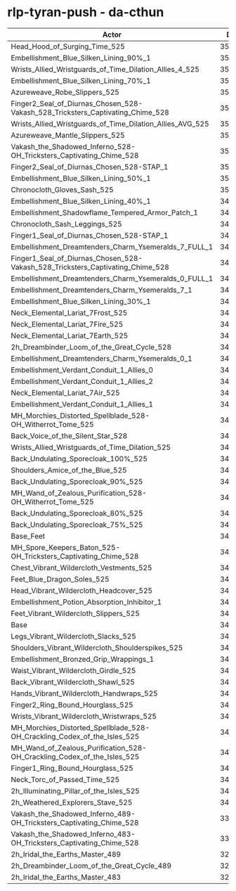 # rlp-tyran-push - da-cthun
| Actor | DPS | Increase |
|---|:---:|:---:|
|Head_Hood_of_Surging_Time_525|357649|3.56%|
|Embellishment_Blue_Silken_Lining_90%_1|355240|2.86%|
|Wrists_Allied_Wristguards_of_Time_Dilation_Allies_4_525|353195|2.27%|
|Embellishment_Blue_Silken_Lining_70%_1|352987|2.21%|
|Azureweave_Robe_Slippers_525|352562|2.09%|
|Finger2_Seal_of_Diurnas_Chosen_528-Vakash_528_Tricksters_Captivating_Chime_528|351765|1.86%|
|Wrists_Allied_Wristguards_of_Time_Dilation_Allies_AVG_525|351693|1.84%|
|Azureweave_Mantle_Slippers_525|351249|1.71%|
|Vakash_the_Shadowed_Inferno_528-OH_Tricksters_Captivating_Chime_528|350900|1.61%|
|Finger2_Seal_of_Diurnas_Chosen_528-STAP_1|350783|1.57%|
|Embellishment_Blue_Silken_Lining_50%_1|350753|1.57%|
|Chronocloth_Gloves_Sash_525|350570|1.51%|
|Embellishment_Blue_Silken_Lining_40%_1|349634|1.24%|
|Embellishment_Shadowflame_Tempered_Armor_Patch_1|349566|1.22%|
|Chronocloth_Sash_Leggings_525|349380|1.17%|
|Finger1_Seal_of_Diurnas_Chosen_528-STAP_1|349283|1.14%|
|Embellishment_Dreamtenders_Charm_Ysemeralds_7_FULL_1|349274|1.14%|
|Finger1_Seal_of_Diurnas_Chosen_528-Vakash_528_Tricksters_Captivating_Chime_528|348813|1.00%|
|Embellishment_Dreamtenders_Charm_Ysemeralds_0_FULL_1|348560|0.93%|
|Embellishment_Dreamtenders_Charm_Ysemeralds_7_1|348520|0.92%|
|Embellishment_Blue_Silken_Lining_30%_1|348420|0.89%|
|Neck_Elemental_Lariat_7Frost_525|348366|0.87%|
|Neck_Elemental_Lariat_7Fire_525|348178|0.82%|
|Neck_Elemental_Lariat_7Earth_525|347934|0.75%|
|2h_Dreambinder_Loom_of_the_Great_Cycle_528|347680|0.68%|
|Embellishment_Dreamtenders_Charm_Ysemeralds_0_1|347496|0.62%|
|Embellishment_Verdant_Conduit_1_Allies_0|347319|0.57%|
|Embellishment_Verdant_Conduit_1_Allies_2|347311|0.57%|
|Neck_Elemental_Lariat_7Air_525|347303|0.57%|
|Embellishment_Verdant_Conduit_1_Allies_1|347253|0.55%|
|MH_Morchies_Distorted_Spellblade_528-OH_Witherrot_Tome_525|347097|0.51%|
|Back_Voice_of_the_Silent_Star_528|346987|0.47%|
|Wrists_Allied_Wristguards_of_Time_Dilation_525|346758|0.41%|
|Back_Undulating_Sporecloak_100%_525|346754|0.41%|
|Shoulders_Amice_of_the_Blue_525|346690|0.39%|
|Back_Undulating_Sporecloak_90%_525|346667|0.38%|
|MH_Wand_of_Zealous_Purification_528-OH_Witherrot_Tome_525|346584|0.36%|
|Back_Undulating_Sporecloak_80%_525|346454|0.32%|
|Back_Undulating_Sporecloak_75%_525|346388|0.30%|
|Base_Feet|345679|0.10%|
|MH_Spore_Keepers_Baton_525-OH_Tricksters_Captivating_Chime_528|345657|0.09%|
|Chest_Vibrant_Wildercloth_Vestments_525|345592|0.07%|
|Feet_Blue_Dragon_Soles_525|345542|0.06%|
|Head_Vibrant_Wildercloth_Headcover_525|345419|0.02%|
|Embellishment_Potion_Absorption_Inhibitor_1|345399|0.01%|
|Feet_Vibrant_Wildercloth_Slippers_525|345361|0.00%|
|Base|345348|0.00%|
|Legs_Vibrant_Wildercloth_Slacks_525|345299|-0.01%|
|Shoulders_Vibrant_Wildercloth_Shoulderspikes_525|345277|-0.02%|
|Embellishment_Bronzed_Grip_Wrappings_1|345259|-0.03%|
|Waist_Vibrant_Wildercloth_Girdle_525|345188|-0.05%|
|Back_Vibrant_Wildercloth_Shawl_525|345187|-0.05%|
|Hands_Vibrant_Wildercloth_Handwraps_525|344871|-0.14%|
|Finger2_Ring_Bound_Hourglass_525|344760|-0.17%|
|Wrists_Vibrant_Wildercloth_Wristwraps_525|344455|-0.26%|
|MH_Morchies_Distorted_Spellblade_528-OH_Crackling_Codex_of_the_Isles_525|344381|-0.28%|
|MH_Wand_of_Zealous_Purification_528-OH_Crackling_Codex_of_the_Isles_525|344016|-0.39%|
|Finger1_Ring_Bound_Hourglass_525|343993|-0.39%|
|Neck_Torc_of_Passed_Time_525|343520|-0.53%|
|2h_Illuminating_Pillar_of_the_Isles_525|342777|-0.74%|
|2h_Weathered_Explorers_Stave_525|342606|-0.79%|
|Vakash_the_Shadowed_Inferno_489-OH_Tricksters_Captivating_Chime_528|333137|-3.54%|
|Vakash_the_Shadowed_Inferno_483-OH_Tricksters_Captivating_Chime_528|331055|-4.14%|
|2h_Iridal_the_Earths_Master_489|323896|-6.21%|
|2h_Dreambinder_Loom_of_the_Great_Cycle_489|323312|-6.38%|
|2h_Iridal_the_Earths_Master_483|320621|-7.16%|
